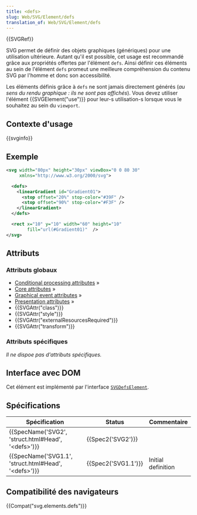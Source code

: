 ```yaml
---
title: <defs>
slug: Web/SVG/Element/defs
translation_of: Web/SVG/Element/defs
---
```

{{SVGRef}}

SVG permet de définir des objets graphiques (génériques) pour une utilisation ultérieure. Autant qu'il est possible, cet usage est recommandé grâce aux propriétés offertes par l'élément `defs`.
Ainsi définir ces éléments au sein de l'élément `defs` promeut une meilleure compréhension du contenu SVG par l'homme et donc son accessibilité.

Les éléments définis grâce à `defs` ne sont jamais directement générés (_au sens du rendu graphique : ils ne sont pas affichés_). Vous devez utiliser l'élément {{SVGElement("use")}} pour leur-s utilisation-s lorsque vous le souhaitez au sein du `viewport`.

## Contexte d'usage

{{svginfo}}

## Exemple

```xml
<svg width="80px" height="30px" viewBox="0 0 80 30"
     xmlns="http://www.w3.org/2000/svg">

  <defs>
    <linearGradient id="Gradient01">
      <stop offset="20%" stop-color="#39F" />
      <stop offset="90%" stop-color="#F3F" />
    </linearGradient>
  </defs>

  <rect x="10" y="10" width="60" height="10"
        fill="url(#Gradient01)"  />
</svg>
```

## Attributs

### Attributs globaux

- [Conditional processing attributes](/fr/docs/Web/SVG/Attribute#ConditionalProccessing)&nbsp;»
- [Core attributes](/fr/docs/Web/SVG/Attribute#Core)&nbsp;»
- [Graphical event attributes](/fr/docs/Web/SVG/Attribute#GraphicalEvent)&nbsp;»
- [Presentation attributes](/fr/docs/Web/SVG/Attribute#Presentation)&nbsp;»
- {{SVGAttr("class")}}
- {{SVGAttr("style")}}
- {{SVGAttr("externalResourcesRequired")}}
- {{SVGAttr("transform")}}

### Attributs spécifiques

_Il ne dispoe pas d'attributs spécifiques._

## Interface avec DOM

Cet élément est implémenté par l'interface [`SVGDefsElement`](/fr/docs/Web/API/SVGDefsElement).

## Spécifications

| Spécification                                                                | Status                   | Commentaire        |
| ---------------------------------------------------------------------------- | ------------------------ | ------------------ |
| {{SpecName('SVG2', 'struct.html#Head', '&lt;defs&gt;')}} | {{Spec2('SVG2')}} |                    |
| {{SpecName('SVG1.1', 'struct.html#Head', '&lt;defs&gt;')}} | {{Spec2('SVG1.1')}} | Initial definition |

## Compatibilité des navigateurs

{{Compat("svg.elements.defs")}}
